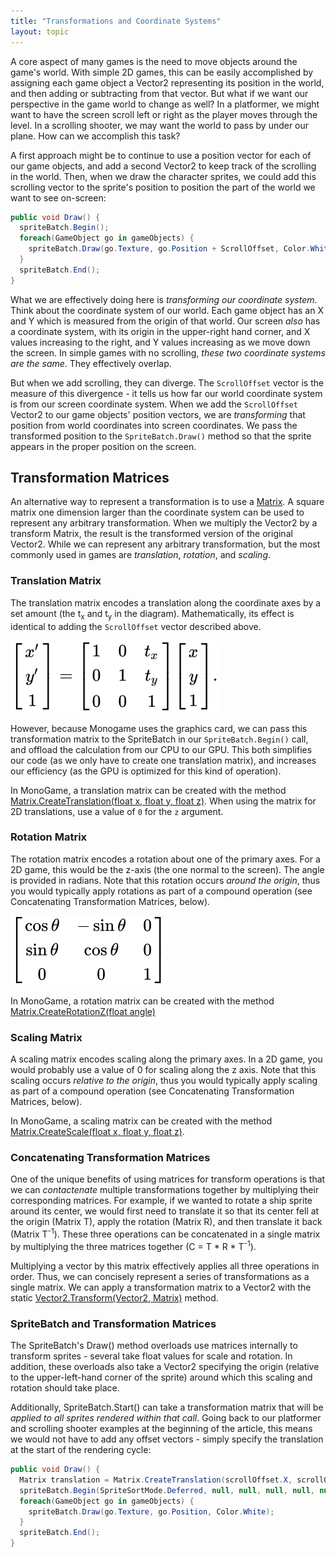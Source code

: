 ```yaml
---
title: "Transformations and Coordinate Systems"
layout: topic
---
```


A core aspect of many games is the need to move objects around the game's world.  With simple 2D games, this can be easily accomplished by assigning each game object a Vector2 representing its position in the world, and then adding or subtracting from that vector.  But what if we want our perspective in the game world to change as well?  In a platformer, we might want to have the screen scroll left or right as the player moves through the level.  In a scrolling shooter, we may want the world to pass by under our plane.  How can we accomplish this task?

A first approach might be to continue to use a position vector for each of our game objects, and add a second Vector2 to keep track of the scrolling in the world.  Then, when we draw the character sprites, we could add this scrolling vector to the sprite's position to position the part of the world we want to see on-screen:

```csharp
public void Draw() {
  spriteBatch.Begin();
  foreach(GameObject go in gameObjects) {
    spriteBatch.Draw(go.Texture, go.Position + ScrollOffset, Color.White);
  }
  spriteBatch.End();
}
```

What we are effectively doing here is _transforming our coordinate system_.  Think about the coordinate system of our world.  Each game object has an X and Y which is measured from the origin of that world.  Our screen _also_ has a coordinate system, with its origin in the upper-right hand corner, and X values increasing to the right, and Y values increasing as we move down the screen.  In simple games with no scrolling, _these two coordinate systems are the same_.  They effectively overlap.  

But when we add scrolling, they can diverge.  The `ScrollOffset` vector is the measure of this divergence - it tells us how far our world coordinate system is from our screen coordinate system.  When we add the `ScrollOffset` Vector2 to our game objects' position vectors, we are _transforming_ that position from world coordinates into screen coordinates.  We pass the transformed position to the `SpriteBatch.Draw()` method so that the sprite appears in the proper position on the screen.

## Transformation Matrices

An alternative way to represent a transformation is to use a [Matrix](https://en.wikipedia.org/wiki/Matrix_(mathematics)).  A square matrix one dimension larger than the coordinate system can be used to represent any arbitrary transformation.  When we multiply the Vector2 by a transform Matrix, the result is the transformed version of the original Vector2.  While we can represent any arbitrary transformation, but the most commonly used in games are _translation_, _rotation_, and _scaling_.

### Translation Matrix
The translation matrix encodes a translation along the coordinate axes by a set amount (the t<sub>x</sub> and t<sub>y</sub> in the diagram).  Mathematically, its effect is identical to adding the `ScrollOffset` vector described above.

![Translation Matrix](assets/translation-matrix.svg)

However, because Monogame uses the graphics card, we can pass this transformation matrix to the SpriteBatch in our `SpriteBatch.Begin()` call, and offload the calculation from our CPU to our GPU.  This both simplifies our code (as we only have to create one translation matrix), and increases our efficiency (as the GPU is optimized for this kind of operation).

In MonoGame, a translation matrix can be created with the method [Matrix.CreateTranslation(float x, float y, float z)](http://www.monogame.net/documentation/?page=M_Microsoft_Xna_Framework_Matrix_CreateTranslation).  When using the matrix for 2D translations, use a value of `0` for the `z` argument.

### Rotation Matrix
The rotation matrix encodes a rotation about one of the primary axes.  For a 2D game, this would be the z-axis (the one normal to the screen).  The angle is provided in radians.  Note that this rotation occurs _around the origin_, thus you would typically apply rotations as part of a compound operation (see Concatenating Transformation Matrices, below).

![Rotation Matrix](assets/rotation-matrix.svg)

In MonoGame, a rotation matrix can be created with the method [Matrix.CreateRotationZ(float angle)](http://www.monogame.net/documentation/?page=M_Microsoft_Xna_Framework_Matrix_CreateRotationZ_1)

### Scaling Matrix
A scaling matrix encodes scaling along the primary axes.  In a 2D game, you would probably use a value of 0 for scaling along the z axis.  Note that this scaling occurs _relative to the origin_, thus you would typically apply scaling as part of a compound operation (see Concatenating Transformation Matrices, below).

In MonoGame, a scaling matrix can be created with the method [Matrix.CreateScale(float x, float y, float z)](http://www.monogame.net/documentation/?page=M_Microsoft_Xna_Framework_Matrix_CreateScale_1).  

### Concatenating Transformation Matrices

One of the unique benefits of using matrices for transform operations is that we can _contactenate_ multiple transformations together by multiplying their corresponding matrices.  For example, if we wanted to rotate a ship sprite around its center, we would first need to translate it so that its center fell at the origin (Matrix T), apply the rotation (Matrix R), and then translate it back (Matrix T<sup>-1</sup>).  These three operations can be concatenated in a single matrix by multiplying the three matrices together (C = T * R * T<sup>-1</sup>).

Multiplying a vector by this matrix effectively applies all three operations in order.  Thus, we can concisely represent a series of transformations as a single matrix.  We can apply a transformation matrix to a Vector2 with the static [Vector2.Transform(Vector2, Matrix)](http://www.monogame.net/documentation/?page=M_Microsoft_Xna_Framework_Vector2_Transform_1) method.

### SpriteBatch and Transformation Matrices
The SpriteBatch's Draw() method overloads use matrices internally to transform sprites - several take float values for scale and rotation.  In addition, these overloads also take a Vector2 specifying the origin (relative to the upper-left-hand corner of the sprite) around which this scaling and rotation should take place.  

Additionally, SpriteBatch.Start() can take a transformation matrix that will be _applied to all sprites rendered within that call_.  Going back to our platformer and scrolling shooter examples at the beginning of the article, this means we would not have to add any offset vectors - simply specify the translation at the start of the rendering cycle:

```csharp
public void Draw() {
  Matrix translation = Matrix.CreateTranslation(scrollOffset.X, scrollOffset.Y, 0);
  spriteBatch.Begin(SpriteSortMode.Deferred, null, null, null, null, null, translation);
  foreach(GameObject go in gameObjects) {
    spriteBatch.Draw(go.Texture, go.Position, Color.White);
  }
  spriteBatch.End();
}
```
